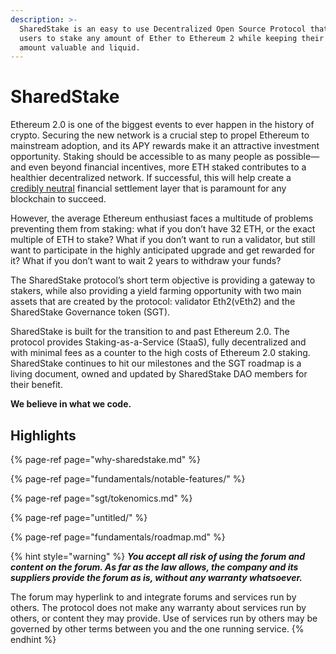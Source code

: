 ```yaml
---
description: >-
  SharedStake is an easy to use Decentralized Open Source Protocol that allows
  users to stake any amount of Ether to Ethereum 2 while keeping their staked
  amount valuable and liquid.
---
```


# SharedStake

Ethereum 2.0 is one of the biggest events to ever happen in the history of crypto. Securing the new network is a crucial step to propel Ethereum to mainstream adoption, and its APY rewards make it an attractive investment opportunity. Staking should be accessible to as many people as possible— and even beyond financial incentives, more ETH staked contributes to a healthier decentralized network. If successful, this will help create a [credibly neutral](https://nakamoto.com/credible-neutrality/) financial settlement layer that is paramount for any blockchain to succeed. 

However, the average Ethereum enthusiast faces a multitude of problems preventing them from staking: what if you don’t have 32 ETH, or the exact multiple of ETH to stake? What if you don’t want to run a validator, but still want to participate in the highly anticipated upgrade and get rewarded for it? What if you don’t want to wait 2 years to withdraw your funds?

The SharedStake protocol’s short term objective is providing a gateway to stakers, while also providing a yield farming opportunity with two main assets that are created by the protocol: validator Eth2\(vEth2\) and the SharedStake Governance token \(SGT\).

SharedStake is built for the transition to and past Ethereum 2.0. The protocol provides Staking-as-a-Service \(StaaS\), fully decentralized and with minimal fees as a counter to the high costs of Ethereum 2.0 staking. SharedStake continues to hit our milestones and the SGT roadmap is a living document, owned and updated by SharedStake DAO members for their benefit.

**We believe in what we code.**

## **Highlights**

{% page-ref page="why-sharedstake.md" %}

{% page-ref page="fundamentals/notable-features/" %}

{% page-ref page="sgt/tokenomics.md" %}

{% page-ref page="untitled/" %}

{% page-ref page="fundamentals/roadmap.md" %}

{% hint style="warning" %}
_**You accept all risk of using the forum and content on the forum. As far as the law allows, the company and its suppliers provide the forum as is, without any warranty whatsoever.**_

The forum may hyperlink to and integrate forums and services run by others. The protocol does not make any warranty about services run by others, or content they may provide. Use of services run by others may be governed by other terms between you and the one running service.
{% endhint %}

